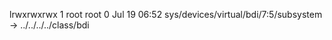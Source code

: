 lrwxrwxrwx 1 root root 0 Jul 19 06:52 sys/devices/virtual/bdi/7:5/subsystem -> ../../../../class/bdi
